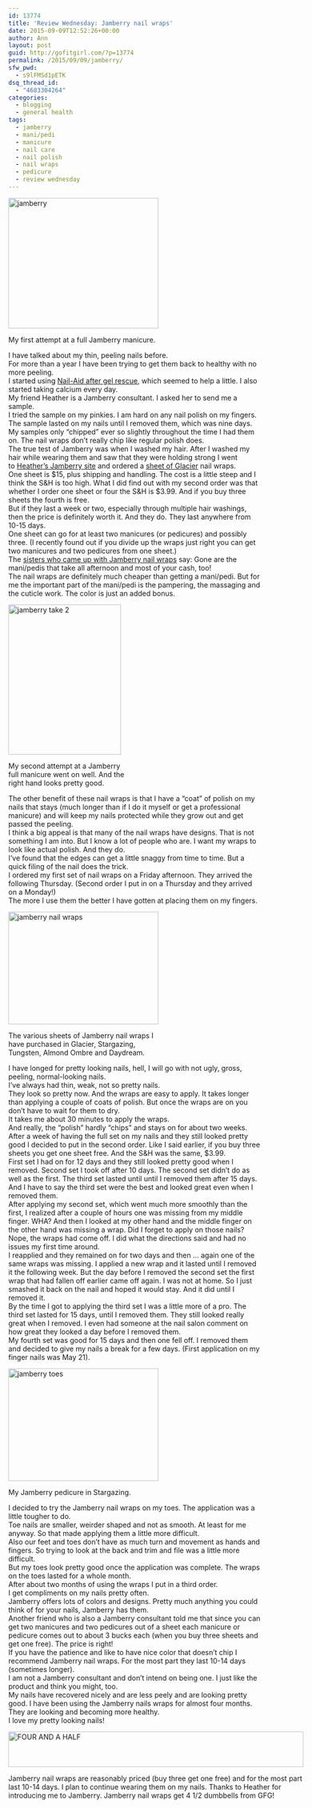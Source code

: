 ```yaml
---
id: 13774
title: 'Review Wednesday: Jamberry nail wraps'
date: 2015-09-09T12:52:26+00:00
author: Ann
layout: post
guid: http://gofitgirl.com/?p=13774
permalink: /2015/09/09/jamberry/
sfw_pwd:
  - s9lFMSd1pETK
dsq_thread_id:
  - "4683304264"
categories:
  - blogging
  - general health
tags:
  - jamberry
  - mani/pedi
  - manicure
  - nail care
  - nail polish
  - nail wraps
  - pedicure
  - review wednesday
---
```

<div id="attachment_13814" style="width: 310px" class="wp-caption alignleft">
  <a href="http://gofitgirl.com/2015/09/jamberry/fullsizerender-9/" rel="attachment wp-att-13814"><img class="size-medium wp-image-13814" src="http://gofitgirl.com/wp-content/uploads/2015/05/FullSizeRender-9-300x261.jpg" alt="jamberry" width="300" height="261" /></a>
  
  <p class="wp-caption-text">
    My first attempt at a full Jamberry manicure.
  </p>
</div>

  
I have talked about my thin, peeling nails before.  
For more than a year I have been trying to get them back to healthy with no more peeling.  
I started using [Nail-Aid after gel rescue](https://www.nailaidcares.com/products/after-gel-rescue/), which seemed to help a little. I also started taking calcium every day.  
My friend Heather is a Jamberry consultant. I asked her to send me a sample.  
I tried the sample on my pinkies. I am hard on any nail polish on my fingers. The sample lasted on my nails until I removed them, which was nine days.  
My samples only &#8220;chipped&#8221; ever so slightly throughout the time I had them on. The nail wraps don&#8217;t really chip like regular polish does.  
The true test of Jamberry was when I washed my hair. After I washed my hair while wearing them and saw that they were holding strong I went to [Heather&#8217;s Jamberry site](http://heatherhumphrey.jamberrynails.net) and ordered a [sheet of Glacier](http://heatherhumphrey.jamberrynails.net/product/glacier#.VV5v7qbkvlI) nail wraps.  
One sheet is $15, plus shipping and handling. The cost is a little steep and I think the S&H is too high. What I did find out with my second order was that whether I order one sheet or four the S&H is $3.99. And if you buy three sheets the fourth is free.  
But if they last a week or two, especially through multiple hair washings, then the price is definitely worth it. And they do. They last anywhere from 10-15 days.  
One sheet can go for at least two manicures (or pedicures) and possibly three. (I recently found out if you divide up the wraps just right you can get two manicures and two pedicures from one sheet.)  
The [sisters who came up with Jamberry nail wraps](http://heatherhumphrey.jamberrynails.net/about/) say: Gone are the mani/pedis that take all afternoon and most of your cash, too!  
The nail wraps are definitely much cheaper than getting a mani/pedi. But for me the important part of the mani/pedi is the pampering, the massaging and the cuticle work. The color is just an added bonus.  


<div id="attachment_13880" style="width: 235px" class="wp-caption alignright">
  <a href="http://gofitgirl.com/2015/09/jamberry/img_6683/" rel="attachment wp-att-13880"><img class="size-medium wp-image-13880" src="http://gofitgirl.com/wp-content/uploads/2015/06/IMG_6683-225x300.jpg" alt="jamberry take 2" width="225" height="300" /></a>
  
  <p class="wp-caption-text">
    My second attempt at a Jamberry full manicure went on well. And the right hand looks pretty good.
  </p>
</div>

  
The other benefit of these nail wraps is that I have a &#8220;coat&#8221; of polish on my nails that stays (much longer than if I do it myself or get a professional manicure) and will keep my nails protected while they grow out and get passed the peeling.  
I think a big appeal is that many of the nail wraps have designs. That is not something I am into. But I know a lot of people who are. I want my wraps to look like actual polish. And they do.  
I&#8217;ve found that the edges can get a little snaggy from time to time. But a quick filing of the nail does the trick.  
I ordered my first set of nail wraps on a Friday afternoon. They arrived the following Thursday. (Second order I put in on a Thursday and they arrived on a Monday!)  
The more I use them the better I have gotten at placing them on my fingers.  


<div id="attachment_14005" style="width: 310px" class="wp-caption alignleft">
  <a href="http://gofitgirl.com/2015/09/jamberry/fullsizerender-11/" rel="attachment wp-att-14005"><img class="size-medium wp-image-14005" src="http://gofitgirl.com/wp-content/uploads/2015/06/FullSizeRender-11-300x225.jpg" alt="jamberry nail wraps" width="300" height="225" /></a>
  
  <p class="wp-caption-text">
    The various sheets of Jamberry nail wraps I have purchased in Glacier, Stargazing, Tungsten, Almond Ombre and Daydream.
  </p>
</div>

  
I have longed for pretty looking nails, hell, I will go with not ugly, gross, peeling, normal-looking nails.  
I&#8217;ve always had thin, weak, not so pretty nails.  
They look so pretty now. And the wraps are easy to apply. It takes longer than applying a couple of coats of polish. But once the wraps are on you don&#8217;t have to wait for them to dry.  
It takes me about 30 minutes to apply the wraps.  
And really, the &#8220;polish&#8221; hardly &#8220;chips&#8221; and stays on for about two weeks.  
After a week of having the full set on my nails and they still looked pretty good I decided to put in the second order. Like I said earlier, if you buy three sheets you get one sheet free. And the S&H was the same, $3.99.  
First set I had on for 12 days and they still looked pretty good when I removed. Second set I took off after 10 days. The second set didn&#8217;t do as well as the first. The third set lasted until until I removed them after 15 days. And I have to say the third set were the best and looked great even when I removed them.  
After applying my second set, which went much more smoothly than the first, I realized after a couple of hours one was missing from my middle finger. WHA? And then I looked at my other hand and the middle finger on the other hand was missing a wrap. Did I forget to apply on those nails? Nope, the wraps had come off. I did what the directions said and had no issues my first time around.  
I reapplied and they remained on for two days and then &#8230; again one of the same wraps was missing. I applied a new wrap and it lasted until I removed it the following week. But the day before I removed the second set the first wrap that had fallen off earlier came off again. I was not at home. So I just smashed it back on the nail and hoped it would stay. And it did until I removed it.  
By the time I got to applying the third set I was a little more of a pro. The third set lasted for 15 days, until I removed them. They still looked really great when I removed. I even had someone at the nail salon comment on how great they looked a day before I removed them.  
My fourth set was good for 15 days and then one fell off. I removed them and decided to give my nails a break for a few days. (First application on my finger nails was May 21).  


<div id="attachment_14004" style="width: 310px" class="wp-caption alignright">
  <a href="http://gofitgirl.com/2015/09/jamberry/fullsizerender/" rel="attachment wp-att-14004"><img class="size-medium wp-image-14004" src="http://gofitgirl.com/wp-content/uploads/2015/06/FullSizeRender-300x225.jpg" alt="jamberry toes" width="300" height="225" /></a>
  
  <p class="wp-caption-text">
    My Jamberry pedicure in Stargazing.
  </p>
</div>

  
I decided to try the Jamberry nail wraps on my toes. The application was a little tougher to do.  
Toe nails are smaller, weirder shaped and not as smooth. At least for me anyway. So that made applying them a little more difficult.  
Also our feet and toes don&#8217;t have as much turn and movement as hands and fingers. So trying to look at the back and trim and file was a little more difficult.  
But my toes look pretty good once the application was complete. The wraps on the toes lasted for a whole month.  
After about two months of using the wraps I put in a third order.  
I get compliments on my nails pretty often.  
Jamberry offers lots of colors and designs. Pretty much anything you could think of for your nails, Jamberry has them.  
Another friend who is also a Jamberry consultant told me that since you can get two manicures and two pedicures out of a sheet each manicure or pedicure comes out to about 3 bucks each (when you buy three sheets and get one free). The price is right!  
If you have the patience and like to have nice color that doesn&#8217;t chip I recommend Jamberry nail wraps. For the most part they last 10-14 days (sometimes longer).  
I am not a Jamberry consultant and don&#8217;t intend on being one. I just like the product and think you might, too.  
My nails have recovered nicely and are less peely and are looking pretty good. I have been using the Jamberry nails wraps for almost four months. They are looking and becoming more healthy.  
I love my pretty looking nails!  


<div id="attachment_13245" style="width: 600px" class="wp-caption aligncenter">
  <a href="http://gofitgirl.com/2015/02/dry-shampoo-3/4half-8/" rel="attachment wp-att-13245"><img class="size-large wp-image-13245" src="http://gofitgirl.com/wp-content/uploads/2015/02/4half-1024x123.jpg" alt="FOUR AND A HALF" width="590" height="71" /></a>
  
  <p class="wp-caption-text">
    Jamberry nail wraps are reasonably priced (buy three get one free) and for the most part last 10-14 days. I plan to continue wearing them on my nails. Thanks to Heather for introducing me to Jamberry. Jamberry nail wraps get 4 1/2 dumbbells from GFG!
  </p>
</div>